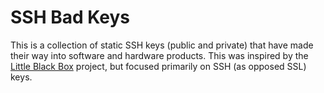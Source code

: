 # SSH Bad Keys

This is a collection of static SSH keys (public and private) that have made their way into software and hardware products. This was inspired by the [Little Black Box](https://code.google.com/p/littleblackbox/) project, but focused primarily on SSH (as opposed SSL) keys.

